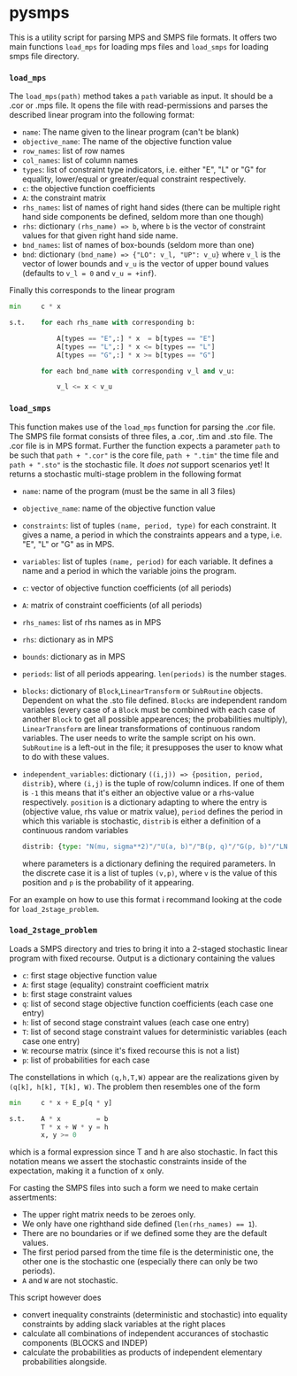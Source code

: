 # pysmps

This is a utility script for parsing MPS and SMPS file formats. It offers two main functions `load_mps` for loading mps files and `load_smps` for loading smps file directory.

### `load_mps`

The `load_mps(path)` method takes a `path` variable as input. It should be a .cor or .mps file.
It opens the file with read-permissions and parses the described linear program into the following format:

- `name`: The name given to the linear program (can't be blank)
- `objective_name`: The name of the objective function value
- `row_names`: list of row names
- `col_names`: list of column names
- `types`: list of constraint type indicators, i.e. either "E", "L" or "G" for equality, lower/equal or greater/equal constraint respectively.
- `c`: the objective function coefficients
- `A`: the constraint matrix
- `rhs_names`: list of names of right hand sides (there can be multiple right hand side components be defined, seldom more than one though)
- `rhs`: dictionary `(rhs_name) => b`, where `b` is the vector of constraint values for that given right hand side name.
- `bnd_names`: list of names of box-bounds (seldom more than one)
- `bnd`: dictionary `(bnd_name) => {"LO": v_l, "UP": v_u}` where `v_l` is the vector of lower bounds and `v_u` is the vector of upper bound values (defaults to `v_l = 0` and `v_u = +inf`).

Finally this corresponds to the linear program

```python
min 	c * x

s.t.	for each rhs_name with corresponding b:

			A[types == "E",:] * x  = b[types == "E"]
			A[types == "L",:] * x <= b[types == "L"]
			A[types == "G",:] * x >= b[types == "G"]

		for each bnd_name with corresponding v_l and v_u:

			v_l <= x < v_u

```

### `load_smps`

This function makes use of the `load_mps` function for parsing the .cor file. The SMPS file format consists of three files, a .cor, .tim and .sto file. The .cor file is in MPS format. Further the function expects a parameter `path` to be such that `path + ".cor"` is the core file, `path + ".tim"` the time file and `path + ".sto"` is the stochastic file.
It *does not* support scenarios yet!
It returns a stochastic multi-stage problem in the following format

- `name`: name of the program (must be the same in all 3 files)

- `objective_name`: name of the objective function value

- `constraints`: list of tuples `(name, period, type)` for each constraint. It gives a name, a period in which the constraints appears and a type, i.e. "E", "L" or "G" as in MPS.

- `variables`: list of tuples `(name, period)` for each variable. It defines a name and a period in which the variable joins the program.

- `c`: vector of objective function coefficients (of all periods)

- `A`: matrix of constraint coefficients (of all periods)

- `rhs_names`: list of rhs names as in MPS

- `rhs`: dictionary as in MPS

- `bounds`: dictionary as in MPS

- `periods`: list of all periods appearing. `len(periods)` is the number stages.

- `blocks`: dictionary of `Block`,`LinearTransform` or `SubRoutine` objects. Dependent on what the .sto file defined. `Blocks` are independent random variables (every case of a `Block` must be combined with each case of another `Block` to get all possible appearences; the probabilities multiply), `LinearTransform` are linear transformations of continuous random variables. The user needs to write the sample script on his own. `SubRoutine` is a left-out in the file; it presupposes the user to know what to do with these values.

- `independent_variables`: dictionary `((i,j)) => {position, period, distrib}`, where `(i,j)` is the tuple of row/column indices. If one of them is `-1` this means that it's either an objective value or a rhs-value respectively. `position` is a dictionary adapting to where the entry is (objective value, rhs value or matrix value), `period` defines the period in which this variable is stochastic, `distrib` is either a definition of a continuous random variables

  ```python
  distrib: {type: "N(mu, sigma**2)"/"U(a, b)"/"B(p, q)"/"G(p, b)"/"LN(mu, sigma**2)", parameters}
  ```

  where parameters is a dictionary defining the required parameters. In the discrete case it is a list of tuples `(v,p)`, where `v` is the value of this position and `p` is the probability of it appearing.

For an example on how to use this format i recommand looking at the code for `load_2stage_problem`.

### `load_2stage_problem`

Loads a SMPS directory and tries to bring it into a 2-staged stochastic linear program with fixed recourse. Output is a dictionary containing the values

- `c`: first stage objective function value
- `A`: first stage (equality) constraint coefficient matrix
- `b`: first stage constraint values
- `q`: list of second stage objective function coefficients (each case one entry)
- `h`: list of second stage constraint values (each case one entry)
- `T`: list of second stage constraint values for deterministic variables (each case one entry)
- `W`: recourse matrix (since it's fixed recourse this is not a list)
- `p`: list of probabilities for each case

The constellations in which `(q,h,T,W)` appear are the realizations given by `(q[k], h[k], T[k], W)`.
The problem then resembles one of the form

```python
min		c * x + E_p[q * y]

s.t.	A * x         = b
    	T * x + W * y = h
    	x, y >= 0
```

which is a formal expression since T and h are also stochastic. In fact this notation means we assert the stochastic constraints inside of the expectation, making it a function of x only.

For casting the SMPS files into such a form we need to make certain assertments:

- The upper right matrix needs to be zeroes only.
- We only have one righthand side defined (`len(rhs_names) == 1`).
- There are no boundaries or if we defined some they are the default values.
- The first period parsed from the time file is the deterministic one, the other one is the stochastic one (especially there can only be two periods).
- `A` and `W` are not stochastic.

This script however does

- convert inequality constraints (deterministic and stochastic) into equality constraints by adding slack variables at the right places
- calculate all combinations of independent accurances of stochastic components (BLOCKS and INDEP)
- calculate the probabilities as products of independent elementary probabilities alongside.

